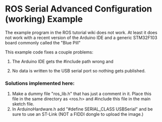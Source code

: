 # ROS Serial Advanced Configuration (working) Example

The example program in the ROS tutorial wiki does not work.  At least it does not work with a recent version of the Arduino IDE and a generic STM32F103 board commonly called the "Blue Pill"

This example code fixes a couple problems:

1. The Arduino IDE gets the #include path wrong and

2. No data is written to the USB serial port so nothing gets published.

### Solutions implemented here:
1. Make a dummy file "ros_lib.h" that has just a comment in it.  Place this file in the same directory as <ros.h> and #include this file in the main sketch file.
2. In ArduinoHardware.h add "#define SERIAL_CLASS USBSerial" and be sure to use an ST-Link (NOT a FIDDI dongle to upload the image.)

